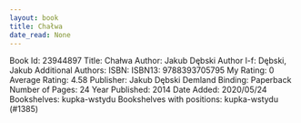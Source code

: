 ```yaml
---
layout: book
title: Chałwa
date_read: None
---
```


Book Id: 23944897
Title: Chałwa
Author: Jakub Dębski
Author l-f: Dębski, Jakub
Additional Authors: 
ISBN: 
ISBN13: 9788393705795
My Rating: 0
Average Rating: 4.58
Publisher: Jakub Dębski Demland
Binding: Paperback
Number of Pages: 24
Year Published: 2014
Date Added: 2020/05/24
Bookshelves: kupka-wstydu
Bookshelves with positions: kupka-wstydu (#1385)

